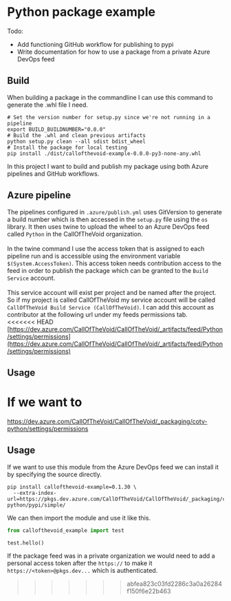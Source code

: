 # Python package example
Todo:

- Add functioning GitHub workflow for publishing to pypi
- Write documentation for how to use a package from a private Azure DevOps feed

## Build
When building a package in the commandline I can use this command to generate the .whl file I need.
``` shell
# Set the version number for setup.py since we're not running in a pipeline
export BUILD_BUILDNUMBER="0.0.0"
# Build the .whl and clean previous artifacts
python setup.py clean --all sdist bdist_wheel
# Install the package for local testing
pip install ./dist/callofthevoid-example-0.0.0-py3-none-any.whl
```
In this project I want to build and publish my package using both Azure pipelines and GitHub workflows.
## Azure pipeline 
The pipelines configured in `.azure/publish.yml` uses GitVersion to generate a build number which is then accessed in the `setup.py` file using the `os` library.
It then uses twine to upload the wheel to an Azure DevOps feed called `Python` in the CallOfTheVoid organization.
<br/><br/>
In the twine command I use the access token that is assigned to each pipeline run and is accessible using the environment variable `$(System.AccessToken)`. 
This access token needs contribution access to the feed in order to publish the package which can be granted to the `Build Service` account.
<br/><br/>
This service account will exist per project and be named after the project. So if my project is called CallOfTheVoid my service account will be called `CallOfTheVoid Build Service (CallOfTheVoid)`.
I can add this account as contributor at the following url under my feeds permissions tab.
<br/>
<<<<<<< HEAD
[https://dev.azure.com/CallOfTheVoid/CallOfTheVoid/_artifacts/feed/Python/settings/permissions](https://dev.azure.com/CallOfTheVoid/CallOfTheVoid/_artifacts/feed/Python/settings/permissions)
## Usage
If we want to 
=======
https://dev.azure.com/CallOfTheVoid/CallOfTheVoid/_packaging/cotv-python/settings/permissions
## Usage
If we want to use this module from the Azure DevOps feed we can install it by specifying the source directly.
``` shell
pip install callofthevoid-example=0.1.30 \
  --extra-index-url=https://pkgs.dev.azure.com/CallOfTheVoid/CallOfTheVoid/_packaging/cotv-python/pypi/simple/
```
We can then import the module and use it like this.
``` python
from callofthevoid_example import test

test.hello()
```
If the package feed was in a private organization we would need to add a personal access token after the `https://` to make it `https://<token>@pkgs.dev...` which is authenticated.

>>>>>>> abfea823c03fd2286c3a0a26284f150f6e22b463